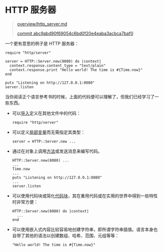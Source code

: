 # HTTP 服务器 

> [overview/http_server.md][http_server]
>
> [commit abc9abd90f69054c6bd0f20e4eaba3acbca7baf0][commit]

[http_server]: https://github.com/crystal-lang/crystal-book/blob/master/overview/http_server.md
[commit]: https://github.com/crystal-lang/crystal-book/commit/abc9abd90f69054c6bd0f20e4eaba3acbca7baf0

一个更有意思的例子是 HTTP 服务器：

```crystal
require "http/server"

server = HTTP::Server.new(8080) do |context|
  context.response.content_type = "text/plain"
  context.response.print "Hello world! The time is #{Time.now}"
end

puts "Listening on http://127.0.0.1:8080"
server.listen
```

当你阅读正个语言参考书的时候，上面的代码便可以理解了，但我们已经学习了一些东西。

* 可以[导入](../syntax_and_semantics/requiring_files.html)定义在其他文件中的代码：


    ```crystal
    require "http/server"
    ```
* 可以定义[局部变量](../syntax_and_semantics/local_variables.html)而无需指定其类型：

    ```crystal
    server = HTTP::Server.new ...
    ```

* 通过在对象上调用[方法](../syntax_and_semantics/classes_and_methods.html)或发送消息来编写代码。

    ```crystal
    HTTP::Server.new(8080) ...
    ...
    Time.now
    ...
    puts "Listening on http://127.0.0.1:8080"
    ...
    server.listen
    ```

* 可以使用代码块或简化[代码块](../syntax_and_semantics/blocks_and_procs.html)，其在重用代码或在实用的世界中得到一些特性时非常方便：

    ```crystal
    HTTP::Server.new(8080) do |context|
      ...
    end
    ```
* 可以使用嵌入式内容比较容易地创建字符串，即所谓字符串插值。语言本身也自带了其他的语法以创建数组、哈希、范围、元组等等：

    ```crystal
    "Hello world! The time is #{Time.now}"
    ```
